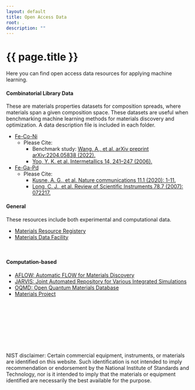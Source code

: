 ```yaml
---
layout: default
title: Open Access Data 
root: .
description: ""
---
```


# {{ page.title }}

Here you can find open access data resources for applying machine learning.

#### Combinatorial Library Data
These are materials properties datasets for composition spreads, where materials span a given composition space. 
These datasets are useful when benchmarking machine learning methods for materials discovery and optimization.
A data description file is included in each folder.
- [Fe-Co-Ni](https://github.com/usnistgov/remi/tree/nist-pages/data/Combinatorial%20Libraries/Fe-Co-Ni)
  - Please Cite:
    - Benchmark study: [Wang, A., et al. arXiv preprint arXiv:2204.05838 (2022).](https://arxiv.org/abs/2204.05838)
    - [Yoo, Y. K. et al. Intermetallics 14, 241–247 (2006).](https://www.sciencedirect.com/science/article/pii/S096697950500186X)
- [Fe-Ga-Pd](https://github.com/usnistgov/remi/tree/nist-pages/data/Combinatorial%20Libraries/Fe-Ga-Pd)
  - Please Cite:
    - [Kusne, A. G., et al. Nature communications 11.1 (2020): 1-11.](https://www.nature.com/articles/s41467-020-19597-w)
    - [Long, C. J., et al. Review of Scientific Instruments 78.7 (2007): 072217.](https://aip.scitation.org/doi/full/10.1063/1.2755487)

#### General
These resources include both experimental and computational data.
- [Materials Resource Registery](https://materials.registry.nist.gov/)
- [Materials Data Facility](https://www.materialsdatafacility.org/)
<br>

#### Computation-based
- [AFLOW: Automatic FLOW for Materials Discovery](http://www.aflow.org/)
- [JARVIS: Joint Automated Repository for Various Integrated Simulations](https://jarvis.nist.gov/)
- [OQMD: Open Quantum Materials Database](http://oqmd.org/)
- [Materials Project](https://materialsproject.org/)

<br>
<br>
<br>
<br>
<br>
<br>
<br>
<br>
NIST disclaimer: Certain commercial equipment, instruments, or materials are identified on this website.  Such identification is not intended to imply recommendation or endorsement by the National Institute of Standards and Technology, nor is it intended to imply that the materials or equipment identified are necessarily the best available for the purpose.
